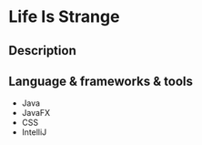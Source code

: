 <h1>Life Is Strange</h1>
<h2>Description</h2>
<h2>Language & frameworks & tools</h2>
<ul>
  <li>Java</li>
  <li>JavaFX</li>
  <li>CSS</li>
  <li>IntelliJ</li>
</ul>

